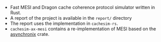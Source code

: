 - Fast MESI and Dragon cache coherence protocol simulator written in Rust.
- A report of the project is available in the `report/` directory
- The report uses the implementation in `cachesim-rs`.
- `cachesim-ax-mesi` contains a re-implementation of MESI based on the [asynchronix](https://docs.rs/asynchronix/0.2.0/asynchronix/) crate.